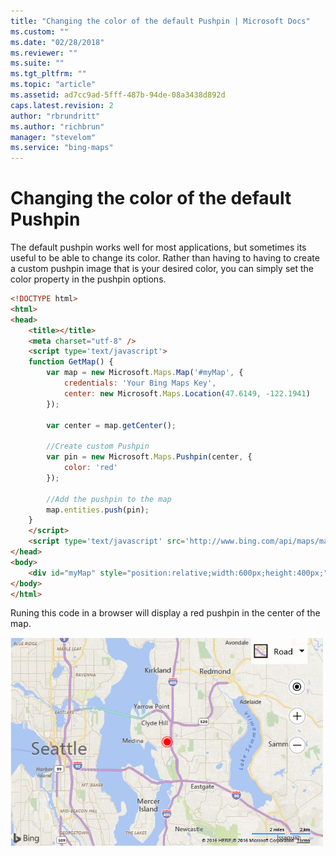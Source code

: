 ```yaml
---
title: "Changing the color of the default Pushpin | Microsoft Docs"
ms.custom: ""
ms.date: "02/28/2018"
ms.reviewer: ""
ms.suite: ""
ms.tgt_pltfrm: ""
ms.topic: "article"
ms.assetid: ad7cc9ad-5fff-487b-94de-08a3438d892d
caps.latest.revision: 2
author: "rbrundritt"
ms.author: "richbrun"
manager: "stevelom"
ms.service: "bing-maps"
---
```


# Changing the color of the default Pushpin

The default pushpin works well for most applications, but sometimes its useful to be able to change its color. Rather than having to having to create a custom pushpin image that is your desired color, you can simply set the color property in the pushpin options. 

```html
<!DOCTYPE html>
<html>
<head>
    <title></title>
    <meta charset="utf-8" />
	<script type='text/javascript'>
    function GetMap() {
        var map = new Microsoft.Maps.Map('#myMap', {
            credentials: 'Your Bing Maps Key',
            center: new Microsoft.Maps.Location(47.6149, -122.1941)
        });

        var center = map.getCenter();

        //Create custom Pushpin
        var pin = new Microsoft.Maps.Pushpin(center, {
            color: 'red'
        });

        //Add the pushpin to the map
        map.entities.push(pin);
    }
    </script>
    <script type='text/javascript' src='http://www.bing.com/api/maps/mapcontrol?callback=GetMap' async defer></script>
</head>
<body>
    <div id="myMap" style="position:relative;width:600px;height:400px;"></div>
</body>
</html>
```

Runing this code in a browser will display a red pushpin in the center of the map.

![BMV8_ChangePushpinColor](../../media/bmv8-changepushpincolor.png)